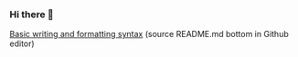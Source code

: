 ### Hi there 👋

<!--
**gabc123123/gabc123123** is a ✨ _special_ ✨ repository because its `README.md` (this file) appears on your GitHub profile.

Here are some ideas to get you started:

- 🔭 I’m currently working on ...
- 🌱 I’m currently learning ...
- 👯 I’m looking to collaborate on ...
- 🤔 I’m looking for help with ...
- 💬 Ask me about ...
- 📫 How to reach me: ...
- 😄 Pronouns: ...
- ⚡ Fun fact: ...
-->
[Basic writing and formatting syntax](https://docs.github.com/get-started/writing-on-github/getting-started-with-writing-and-formatting-on-github/basic-writing-and-formatting-syntax) (source README.md bottom in Github editor)
